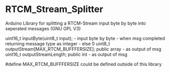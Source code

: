 # RTCM_Stream_Splitter
Arduino Library for splitting a RTCM-Stream input byte by byte into seperated messages
(GNU GPL V3)

uint16_t inputByte(uint8_t input); - input byte by byte - when msg completed returning message type as integer - else 0
uint8_t outputStream[MAX_RTCM_BUFFFERSIZE]; public array - as output of msg
uint16_t outputStreamLength; public int - as output of msg

#define MAX_RTCM_BUFFFERSIZE could be defined outside of this library
